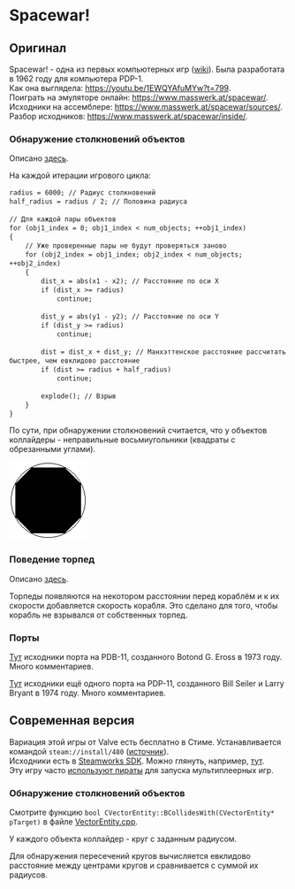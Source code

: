 # Spacewar!

## Оригинал

Spacewar! - одна из первых компьютерных игр ([wiki](https://ru.wikipedia.org/wiki/Spacewar!)).
Была разработата в 1962 году для компьютера PDP-1.<br>
Как она выглядела: <https://youtu.be/1EWQYAfuMYw?t=799>.<br>
Поиграть на эмуляторе онлайн: <https://www.masswerk.at/spacewar/>.<br>
Исходники на ассемблере: <https://www.masswerk.at/spacewar/sources/>.<br>
Разбор исходников: <https://www.masswerk.at/spacewar/inside/>.

### Обнаружение столкновений объектов

Описано [здесь](https://www.masswerk.at/spacewar/inside/insidespacewar-pt3-objects.html).

На каждой итерации игрового цикла:

```
radius = 6000; // Радиус столкновений
half_radius = radius / 2; // Половина радиуса

// Для каждой пары объектов
for (obj1_index = 0; obj1_index < num_objects; ++obj1_index)
{
    // Уже проверенные пары не будут проверяться заново
    for (obj2_index = obj1_index; obj2_index < num_objects; ++obj2_index)
    {
        dist_x = abs(x1 - x2); // Расстояние по оси X
        if (dist_x >= radius)
            continue;

        dist_y = abs(y1 - y2); // Расстояние по оси Y
        if (dist_y >= radius)
            continue;

        dist = dist_x + dist_y; // Манхэттенское расстояние рассчитать быстрее, чем евклидово расстояние
        if (dist >= radius + half_radius)
            continue;

        explode(); // Взрыв
    }
}
```

По сути, при обнаружении столкновений считается, что у объектов коллайдеры - неправильные восьмиугольники (квадраты с обрезанными углами).

![](spacewar_octagon.png)

### Поведение торпед

Описано [здесь](https://www.masswerk.at/spacewar/inside/insidespacewar-pt7-shootout.html).

Торпеды появляются на некотором расстоянии перед кораблём и к их скорости добавляется скорость корабля.
Это сделано для того, чтобы корабль не взрывался от собственных торпед.

### Порты

[Тут](https://saildart.org/SW.P11[11,BO]) исходники порта на PDB-11, созданного Botond G. Eross в 1973 году.
Много комментариев.

[Тут](https://github.com/MattisLind/SPACEWAR) исходники ещё одного порта на PDP-11, созданного Bill Seiler и Larry Bryant в 1974 году.
Много комментариев.

## Современная версия

Вариация этой игры от Valve есть бесплатно в Стиме. Устанавливается командой `steam://install/480`
([источник](https://www.youtube.com/watch?v=zU3dCu_lSu8)).<br>
Исходники есть в [Steamworks SDK](https://partner.steamgames.com/doc/sdk/api/example).
Можно глянуть, например, [тут](https://github.com/rlabrecque/SteamworksSDK/tree/main/SteamworksExample).<br>
Эту игру часто [используют пираты](https://dtf.ru/flood/6673-spacewar-igra-s-pomoshyu-kotoroi-piraty-obhodyat-zashitu-steam) для запуска мультиплеерных игр.

### Обнаружение столкновений объектов

Смотрите функцию `bool CVectorEntity::BCollidesWith(CVectorEntity* pTarget)`
в файле [VectorEntity.cpp](https://github.com/rlabrecque/SteamworksSDK/blob/main/SteamworksExample/VectorEntity.cpp).

У каждого объекта коллайдер - круг с заданным радиусом.

Для обнаружения пересечений кругов вычисляется евклидово расстояние между центрами кругов и сравнивается с суммой их радиусов.
